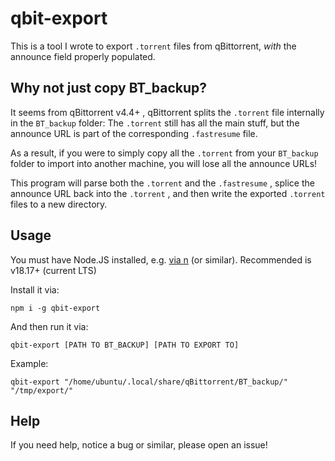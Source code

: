 # qbit-export

This is a tool I wrote to export `.torrent` files from qBittorrent, _with_ the announce field properly populated.

## Why not just copy BT_backup?

It seems from qBittorrent v4.4+ , qBittorrent splits the `.torrent` file internally in the `BT_backup` folder: The `.torrent` still has all the main stuff, but the announce URL is part of the corresponding `.fastresume` file.

As a result, if you were to simply copy all the `.torrent` from your `BT_backup` folder to import into another machine, you will lose all the announce URLs!

This program will parse both the `.torrent` and the `.fastresume` , splice the announce URL back into the `.torrent` , and then write the exported `.torrent` files to a new directory.

## Usage

You must have Node.JS installed, e.g. [via n](https://github.com/tj/n) (or similar). Recommended is v18.17+ (current LTS)

Install it via:

```
npm i -g qbit-export
```

And then run it via:

```
qbit-export [PATH TO BT_BACKUP] [PATH TO EXPORT TO]
```

Example:

```
qbit-export "/home/ubuntu/.local/share/qBittorrent/BT_backup/" "/tmp/export/"
```

## Help

If you need help, notice a bug or similar, please open an issue!
